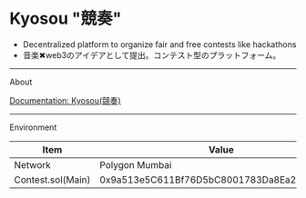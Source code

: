 # Kyosou "競奏"
* Decentralized platform to organize fair and free contests like hackathons 
* 音楽✖︎web3のアイデアとして提出。コンテスト型のプラットフォーム。

***
About

[Documentation: Kyosou(競奏)](https://www.canva.com/design/DAFgLER7-so/m6UX7V_PSL4P8Es4-ODixg/view)

***
Environment

|Item|Value|
|---|---|
|Network|Polygon Mumbai|
|Contest.sol(Main)|0x9a513e5C611Bf76D5bC8001783Da8Ea2F3456115|

